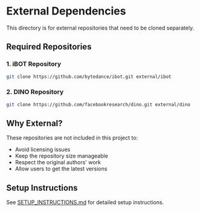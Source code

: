 # External Dependencies

This directory is for external repositories that need to be cloned separately.

## Required Repositories

### 1. iBOT Repository
```bash
git clone https://github.com/bytedance/ibot.git external/ibot
```

### 2. DINO Repository
```bash
git clone https://github.com/facebookresearch/dino.git external/dino
```

## Why External?

These repositories are not included in this project to:
- Avoid licensing issues
- Keep the repository size manageable
- Respect the original authors' work
- Allow users to get the latest versions

## Setup Instructions

See [SETUP_INSTRUCTIONS.md](SETUP_INSTRUCTIONS.md) for detailed setup instructions. 